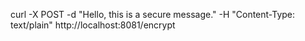 curl -X POST -d "Hello, this is a secure message." -H "Content-Type: text/plain" http://localhost:8081/encrypt
